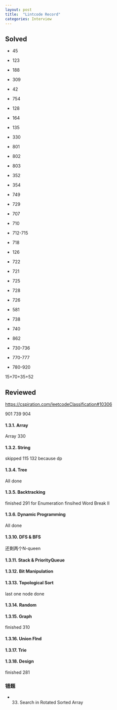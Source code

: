 ```yaml
---
layout: post
title:  "Lintcode Record"
categories: Interview
---
```

## Solved
* 45
* 123
* 188
* 309
* 42

* 754 
* 128
* 164
* 135 
* 330

* 801
* 802
* 803 
* 352   
* 354

* 749
* 729
* 707
* 710

* 712-715
* 718

* 126
* 722
* 721
* 725
* 728

* 726
* 581 
* 738
* 740
* 862


* 730-736
* 770-777
* 780-920

15+70+35+52

## Reviewed
https://cspiration.com/leetcodeClassification#10306

901
739
904

#### 1.3.1. Array
Array 330

#### 1.3.2. String  
skipped 115 132 because dp

#### 1.3.4. Tree 
All done

#### 1.3.5. Backtracking
finished 291
for Enumeration	finsihed Word Break II	

#### 1.3.6. Dynamic Programming
All done

#### 1.3.10. DFS & BFS
还剩两个N-queen

#### 1.3.11. Stack & PriorityQueue


#### 1.3.12. Bit Manipulation

#### 1.3.13. Topological Sort
last one node done
#### 1.3.14. Random


#### 1.3.15. Graph
finished 310   

#### 1.3.16. Union FInd

#### 1.3.17. Trie

#### 1.3.18. Design
finished 281


### 错题
* 33. Search in Rotated Sorted Array
